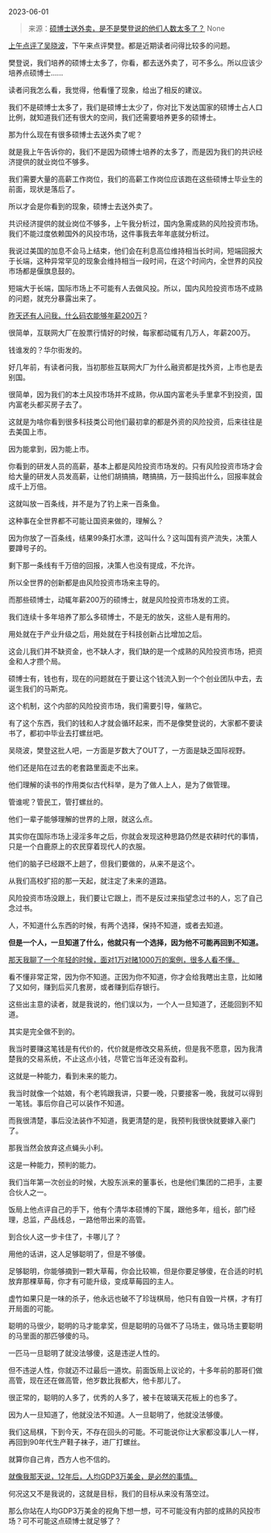 2023-06-01

> 来源：[硕博士送外卖，是不是樊登说的他们人数太多了？](http://mp.weixin.qq.com/s?__biz=MzU3NDc5Nzc0NQ==&amp;mid=2247524203&amp;idx=1&amp;sn=5d1252ef7c0a2ab68b537d381cdc48aa&amp;chksm=fd2e3db5ca59b4a30a26fdc1d0ae3f0793483a0f79110f32a5005e7d597c81f919ef1c4decdb&amp;scene=127#wechat_redirect)
> None

[上午点评了吴晓波](http://mp.weixin.qq.com/s?__biz=MzU0MjYwNDU2Mw==&mid=2247511245&idx=1&sn=a0bda679610f2adaf5ac896d40797f7a&chksm=fb1ac0b1cc6d49a73adcf482795f72d47af8c65ac1e8718d0ef6de498980540090b8c67abc1a&scene=21#wechat_redirect)，下午来点评樊登。都是近期读者问得比较多的问题。

樊登说，我们培养的硕博士太多了，你看，都去送外卖了，可不多么。所以应该少培养点硕博士......

读者问我怎么看，我觉得，他看懂了现象，给出了相反的建议。

我们不是硕博士太多了，我们是硕博士太少了，你对比下发达国家的硕博士占人口比例，就知道我们还有很大的空间，我们还需要培养更多的硕博士。

那为什么现在有很多硕博士去送外卖了呢？

就是我上午告诉你的，我们不是因为硕博士培养的太多了，而是因为我们的共识经济提供的就业岗位不够多。

我们需要大量的高薪工作岗位，我们的高薪工作岗位应该跑在这些硕博士毕业生的前面，现状是落后了。

所以才会是你看到的现象，硕博士去送外卖了。

共识经济提供的就业岗位不够多，上午我分析过，国内急需成熟的风险投资市场。我们不能过度依赖国外的风投市场，这件事我去年年底就分析过。

我说过美国的加息不会马上结束，他们会在利息高位维持相当长时间，短端回报大于长端，这种异常罕见的现象会维持相当一段时间，在这个时间内，全世界的风投市场都是偃旗息鼓的。

短端大于长端，国际市场上不可能有人去做风投。所以，国内风险投资市场不成熟的问题，就充分暴露出来了。  

[昨天还有人问我，什么码农能够年薪200万](http://mp.weixin.qq.com/s?__biz=MzU0MjYwNDU2Mw==&mid=2247511242&idx=1&sn=84b21a908e604836dc2ce9b74a941d15&chksm=fb1ac0b6cc6d49a08ba281907fe717adaf9bbe064b1e86212a8d32cfc9d55fcf6724746e6179&scene=21#wechat_redirect)？  

很简单，互联网大厂在股票行情好的时候，每家都动辄有几万人，年薪200万。

钱谁发的？华尔街发的。  

好几年前，有读者问我，当初那些互联网大厂为什么融资都是找外资，上市也是去别国。  

很简单，因为我们的本土风投市场并不成熟，你从国内富老头手里拿不到投资，国内富老头都买房子去了。

这就是为啥你看到很多科技类公司他们最初拿的都是外资的风险投资，后来往往是去美国上市。  

因为能拿到，因为能上市。  

你看到的研发人员的高薪，基本上都是风险投资市场发的。只有风险投资市场才会给大量的研发人员发高薪，让他们胡搞搞，瞎搞搞，万一鼓捣出什么，回报率就会成千上万倍。  

这就叫放一百条线，并不是为了钓上来一百条鱼。  

这种事在全世界都不可能让国资来做的，理解么？  

因为你放了一百条线，结果99条打水漂，这叫什么？这叫国有资产流失，决策人要蹲号子的。

剩下那一条线有千万倍的回报，决策人也没有提成，不允许。

所以全世界的创新都是由风险投资市场来主导的。

而那些硕博士，动辄年薪200万的硕博士，就是风险投资市场发的工资。  

我们连续十多年培养了那么多硕博士，不是无的放矢，这些人是有用的。  

用处就在于产业升级之后，用处就在于科技创新占比增加之后。

这会儿我们并不缺资金，也不缺人才，我们缺的是一个成熟的风险投资市场，把资金和人才攒个局。  

硕博士有，钱也有，现在的问题就在于要让这个钱流入到一个个创业团队中去，去诞生我们的马斯克。  

这个机制，这个内部的风险投资市场，我们需要引导，催熟它。

有了这个东西，我们的钱和人才就会循环起来，而不是像樊登说的，大家都不要读书了，都初中毕业去打螺丝吧。  

吴晓波，樊登这批人吧，一方面是岁数大了OUT了，一方面是缺乏国际视野。  

他们还是陷在过去的老套路里面走不出来。  

他们理解的读书的作用类似古代科举，是为了做人上人，是为了做管理。  

管谁呢？管民工，管打螺丝的。

他们一辈子能够理解的世界的上限，就这么点。  

其实你在国际市场上浸淫多年之后，你就会发现这种思路仍然是农耕时代的事情，只是一个白鹿原上的农民穿着现代人的衣服。  

他们的脑子已经跟不上趟了，但我们要做的，从来不是这个。  

从我们高校扩招的那一天起，就注定了未来的道路。  

风险投资市场没跟上，我们要让它跟上，而不是反过来指望念过书的人，忘了自己念过书。

人，不知道什么东西的时候，有两个选择，保持不知道，或者去知道。  

 **但是一个人，一旦知道了什么，他就只有一个选择，因为他不可能再回到不知道。**

[那天我聊了一个年轻的时候，面对1万对赌1000万的案例，很多人看不懂。  
](http://mp.weixin.qq.com/s?__biz=MzU0MjYwNDU2Mw==&mid=2247511242&idx=1&sn=84b21a908e604836dc2ce9b74a941d15&chksm=fb1ac0b6cc6d49a08ba281907fe717adaf9bbe064b1e86212a8d32cfc9d55fcf6724746e6179&scene=21#wechat_redirect)

看不懂非常正常，因为你不知道。正因为你不知道，你才会给我瞎出主意，比如赌了又如何，赚到后买几套房，或者赚到后存银行。  

这些出主意的读者，就是我说的，他们误以为，一个人一旦知道了，还能回到不知道。  

其实是完全做不到的。

我当时要赚这笔钱是有代价的，代价就是修改交易系统，但是我不愿意，因为我清楚我的交易系统，不止这点小钱，尽管它当年还没有盈利。

这就是一种能力，看到未来的能力。  

我当时就像一个姑娘，有个老鸨跟我讲，只要一晚，只要接客一晚，我就可以得到一笔钱。事后你自己可以装作不知道。

而我很清楚，事后没法装作不知道，我更清楚的是，我预判我很快就要嫁入豪门了。  

那我当然会放弃这点蝇头小利。  

这是一种能力，预判的能力。  

我们当年第一次创业的时候，大股东派来的董事长，也是他们集团的二把手，主要合伙人之一。

饭局上他点评自己的手下，他有个清华本硕博的下属，跟他多年，组长，部门经理，总监，产品线总，一路他带出来的高管。  

到合伙人这一步卡住了，卡哪儿了？

用他的话讲，这人足够聪明了，但是不够傻。  

足够聪明，你能够摘到一颗大草莓，你会比较嘛，但是你要足够傻，在合适的时机放弃那棵草莓，你才有可能升级，变成草莓园的主人。  

虚竹如果只是一味的杀子，他永远也破不了珍珑棋局，他只有自毁一片棋，才有打开局面的可能。  

聪明的马很少，聪明的马才能拿奖，但是聪明的马做不了马场主，做马场主要聪明的马里面的那匹够傻的马。  

一匹马一旦聪明了就没法够傻，这是违逆人性的。  

但不违逆人性，你就迈不过最后一道坎。前面饭局上议论的，十多年前的那哥们做高管，现在还在做高管，他岁数比我都大，他卡那儿了。

很正常的，聪明的人多了，优秀的人多了，被卡在玻璃天花板上的也多了。  

因为人一旦知道了，他就没法不知道。人一旦聪明了，他就没法够傻。  

我们这局棋，下到今天，不存在回头的可能。不可能说你让大家都没事儿人一样，再回到90年代生产鞋子袜子，进厂打螺丝。  

就算你自己肯，西方人也不信的。  

[就像我那天说，12年后，人均GDP3万美金，是必然的事情。  
](http://mp.weixin.qq.com/s?__biz=MzU3NDc5Nzc0NQ==&mid=2247524187&idx=2&sn=825f82ce25661d63ea21f14f1f7ef225&chksm=fd2e3d85ca59b493cbd230d611867f4c53f507f8e0b82bc0e7ef27baee39259f7a17be2ab99d&scene=21#wechat_redirect)

何况这又不是我说的，这就是目标，我们的目标从来没有落空过。  

那么你站在人均GDP3万美金的视角下想一想，可不可能没有内部的成熟的风投市场？可不可能这点硕博士就足够了？

